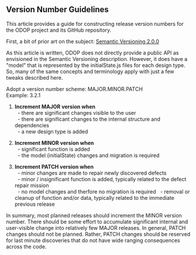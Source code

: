 ## Version Number Guidelines

This article provides a guide for constructing release version numbers for the ODOP project and its GitHub repository.

First, a bit of prior art on the subject: [Semantic Versioning 2.0.0](https://semver.org/)

As this article is written, ODOP does not directly provide a public API as envisioned in the Semantic Versioning description.
However, it does have a "model" that is represented by the initialState.js files for each design type.
So, many of the same concepts and terminology apply with just a few tweaks described here.

Adopt a version number scheme: MAJOR.MINOR.PATCH   
Example: 3.2.1

1.  **Increment MAJOR version when**   
 &nbsp; - there are significant changes visible to the user   
 &nbsp; - there are significant changes to the internal structure and dependencies   
 &nbsp; - a new design type is added   
 
1.  **Increment MINOR version when**   
 &nbsp; - significant function is added   
 &nbsp; - the model (initialState) changes and migration is required   
 
1.  **Increment PATCH version when**   
 &nbsp; - minor changes are made to repair newly discovered defects   
 &nbsp; - minor / insignificant function is added, typically related to the defect repair mission   
 &nbsp; - no model changes and therfore no migration is required
 &nbsp; - removal or cleanup of function and/or data, typically related to the immediate previous release   
  
In summary, most planned releases should increment the MINOR version number.
There should be some effort to accumulate significant internal and user-visible change into relatively few MAJOR releases. 
In general, PATCH changes should not be planned.
Rather, PATCH changes should be reserved for last minute discoveries that do not have wide ranging consequences across the code.


